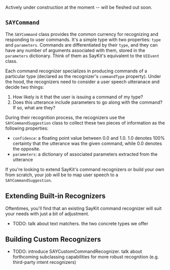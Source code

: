 Actively under construction at the moment -- will be fleshed out soon.

## `SAYCommand`

The `SAYCommand` class provides the common currency for recognizing and responding to user commands. It's a simple type with two properties: `type` and `parameters`. Commands are differentiated by their `type`, and they can have any number of arguments associated with them, stored in the `parameters` dictionary. Think of them as SayKit's equivalent to the `UIEvent` class.

Each command recognizer specializes in producing commands of a particular type (declared as the recognizer's `commandType` property). Under the hood, the recognizers need to consider a user speech utteranace and decide two things:

1. How likely is it that the user is issuing a command of my type?
2. Does this utterance include parameters to go along with the command? If so, what are they?

During their recognition process, the recognizers use the `SAYCommandSuggestion` class to collect these two pieces of information as the following properties:

- `confidence`: a floating point value between 0.0 and 1.0. 1.0 denotes 100% certainty that the utterance was the given command, while 0.0 denotes the opposite.
- `parameters`: a dictionary of associated parameters extracted from the utterance

If you're looking to extend SayKit's command recognizers or build your own from scratch, your job will be to map user speech to a `SAYCommandSuggestion`.

## Extending Built-in Recognizers

Oftentimes, you'll find that an existing SayKit command recognizer will suit your needs with just a bit of adjustment. 

- TODO: talk about text matchers. the two concrete types we offer

## Building Custom Recognizers

- TODO: introduce SAYCustomCommandRecognizer. talk about forthcoming subclassing capabilities for more robust recognition (e.g. third-party intent recognizers)
